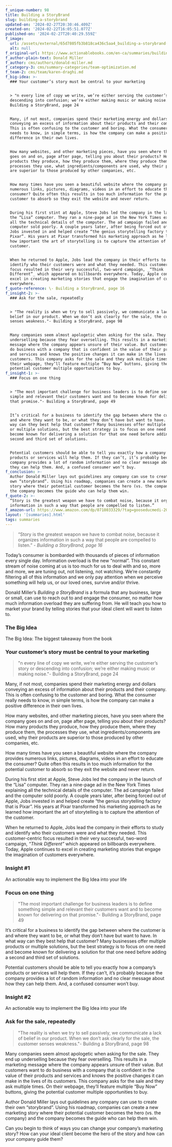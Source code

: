 ```yaml
---
f_unique-number: 98
title: Building a StoryBrand
slug: building-a-storybrand
updated-on: '2024-02-27T20:30:46.409Z'
created-on: '2024-02-22T16:05:51.077Z'
published-on: '2024-02-27T20:40:29.559Z'
f_image:
  url: /assets/external/65d7805fb3b818ca436c5aa4_building-a-storybrand-94x144.jpeg
  alt: null
f_original-url: https://www.actionablebooks.com/en-ca/summaries/building-a-storybrand/
f_author-plain-text: Donald Miller
f_author: cms/authors/donald-miller.md
f_category-3: cms/summary-categories/team-optimization.md
f_team-2: cms/team/karen-draghi.md
f_big-idea: >-
  ### Your customer’s story must be central to your marketing


  > "n every line of copy we write, we’re either serving the customer’s story or
  descending into confusion; we’re either making music or making noise."-
  Building a StoryBrand, page 24


  Many, if not most, companies spend their marketing energy and dollars
  conveying an excess of information about their products and their company.
  This is often confusing to the customer and boring. What the consumer really
  needs to know, in simple terms, is how the company can make a positive
  difference in their own lives.


  How many websites, and other marketing pieces, have you seen where the company
  goes on and on, page after page, telling you about their products? How many
  products they produce, how they produce them, where they produce them, the
  processes they use, what ingredients/components are used, why their products
  are superior to those produced by other companies, etc.


  How many times have you seen a beautiful website where the company provides
  numerous links, pictures, diagrams, videos in an effort to educate the
  consumer? Quite often this results in too much information for the potential
  customer to absorb so they exit the website and never return.


  During his first stint at Apple, Steve Jobs led the company in the launch of
  the “Lisa” computer. They ran a nine-page ad in the New York Times explaining
  all the technical details of the computer. The ad campaign failed and the
  computer sold poorly. A couple years later, after being forced out of Apple,
  Jobs invested in and helped create “the genius storytelling factory that is
  Pixar”. His years at Pixar transformed his marketing approach as he learned
  how important the art of storytelling is to capture the attention of the
  customer.


  When he returned to Apple, Jobs lead the company in their efforts to study and
  identify who their customers were and what they needed. This customer-centric
  focus resulted in their very successful, two-word campaign, _“Think
  Different”_ which appeared on billboards everywhere. Today, Apple continues to
  excel in creating marketing stories that engage the imagination of customers
  everywhere.
f_quote-reference: \- Building a StoryBrand, page 16
f_insight-2: >-
  ### Ask for the sale, repeatedly


  > "The reality is when we try to sell passively, we communicate a lack of
  belief in our product. When we don’t ask clearly for the sale, the customer
  senses weakness."- Building a StoryBrand, page 98


  Many companies seem almost apologetic when asking for the sale. They end up
  underselling because they fear overselling. This results in a marketing
  message where the company appears unsure of their value. But customers want to
  do business with a company that is confident in the value of their products
  and services and knows the positive changes it can make in the lives of its
  customers. This company asks for the sale and they ask multiple times. On
  their webpage, they’ll feature multiple “Buy Now” buttons, giving the
  potential customer multiple opportunities to buy.
f_insight-1: >-
  ### Focus on one thing


  > "The most important challenge for business leaders is to define something
  simple and relevant their customers want and to become known for delivering on
  that promise."- Building a StoryBrand, page 49


  It’s critical for a business to identify the gap between where the customer is
  and where they want to be, or what they don’t have but want to have. In what
  way can they best help that customer? Many businesses offer multiple products
  or multiple solutions, but the best strategy is to focus on one need and
  become known for delivering a solution for that one need before adding a
  second and third set of solutions.


  Potential customers should be able to tell you exactly how a company’s
  products or services will help them. If they can’t, it’s probably because the
  company provides a lot of random information and no clear message about how
  they can help them. And, a confused consumer won’t buy.
f_conclusion: >-
  Author Donald Miller lays out guidelines any company can use to create their
  own “storybrand”. Using his roadmap, companies can create a new marketing
  story where their potential customer becomes the hero (vs. the company) and
  the company becomes the guide who can help them win.
f_quote-2: >-
  “Story is the greatest weapon we have to combat noise, because it organizes
  information in such a way that people are compelled to listen.”
f_amazon-url: https://www.amazon.com/dp/0718033329/?tag=gooseducmedi-20
layout: '[summaries].html'
tags: summaries
---
```


> “Story is the greatest weapon we have to combat noise, because it organizes information in such a way that people are compelled to listen.” _\- Building a StoryBrand, page 16_

Today’s consumer is bombarded with thousands of pieces of information every single day. Information overload is the new “normal”. This constant stream of noise coming at us is too much for us to deal with and so, more and more, we are tuning out, not listening, not watching. We’re constantly filtering all of this information and we only pay attention when we perceive something will help us, or our loved ones, survive and/or thrive.

Donald Miller’s _Building a StoryBrand_ is a formula that any business, large or small, can use to reach out to and engage the consumer, no matter how much information overload they are suffering from. He will teach you how to market your brand by telling stories that your ideal client will want to listen to.

### The Big Idea

The Big Idea: The biggest takeaway from the book

### Your customer’s story must be central to your marketing

> "n every line of copy we write, we’re either serving the customer’s story or descending into confusion; we’re either making music or making noise."- Building a StoryBrand, page 24

Many, if not most, companies spend their marketing energy and dollars conveying an excess of information about their products and their company. This is often confusing to the customer and boring. What the consumer really needs to know, in simple terms, is how the company can make a positive difference in their own lives.

How many websites, and other marketing pieces, have you seen where the company goes on and on, page after page, telling you about their products? How many products they produce, how they produce them, where they produce them, the processes they use, what ingredients/components are used, why their products are superior to those produced by other companies, etc.

How many times have you seen a beautiful website where the company provides numerous links, pictures, diagrams, videos in an effort to educate the consumer? Quite often this results in too much information for the potential customer to absorb so they exit the website and never return.

During his first stint at Apple, Steve Jobs led the company in the launch of the “Lisa” computer. They ran a nine-page ad in the New York Times explaining all the technical details of the computer. The ad campaign failed and the computer sold poorly. A couple years later, after being forced out of Apple, Jobs invested in and helped create “the genius storytelling factory that is Pixar”. His years at Pixar transformed his marketing approach as he learned how important the art of storytelling is to capture the attention of the customer.

When he returned to Apple, Jobs lead the company in their efforts to study and identify who their customers were and what they needed. This customer-centric focus resulted in their very successful, two-word campaign, _“Think Different”_ which appeared on billboards everywhere. Today, Apple continues to excel in creating marketing stories that engage the imagination of customers everywhere.

### Insight #1

An actionable way to implement the Big Idea into your life

### Focus on one thing

> "The most important challenge for business leaders is to define something simple and relevant their customers want and to become known for delivering on that promise."- Building a StoryBrand, page 49

It’s critical for a business to identify the gap between where the customer is and where they want to be, or what they don’t have but want to have. In what way can they best help that customer? Many businesses offer multiple products or multiple solutions, but the best strategy is to focus on one need and become known for delivering a solution for that one need before adding a second and third set of solutions.

Potential customers should be able to tell you exactly how a company’s products or services will help them. If they can’t, it’s probably because the company provides a lot of random information and no clear message about how they can help them. And, a confused consumer won’t buy.

### Insight #2

An actionable way to implement the Big Idea into your life

### Ask for the sale, repeatedly

> "The reality is when we try to sell passively, we communicate a lack of belief in our product. When we don’t ask clearly for the sale, the customer senses weakness."- Building a StoryBrand, page 98

Many companies seem almost apologetic when asking for the sale. They end up underselling because they fear overselling. This results in a marketing message where the company appears unsure of their value. But customers want to do business with a company that is confident in the value of their products and services and knows the positive changes it can make in the lives of its customers. This company asks for the sale and they ask multiple times. On their webpage, they’ll feature multiple “Buy Now” buttons, giving the potential customer multiple opportunities to buy.

Author Donald Miller lays out guidelines any company can use to create their own “storybrand”. Using his roadmap, companies can create a new marketing story where their potential customer becomes the hero (vs. the company) and the company becomes the guide who can help them win.

Can you begin to think of ways you can change your company’s marketing story? How can your ideal client become the hero of the story and how can your company guide them?

